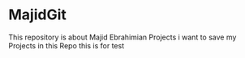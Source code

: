 # MajidGit
This repository is about Majid Ebrahimian Projects
i want to save my Projects in this Repo
this is for test
